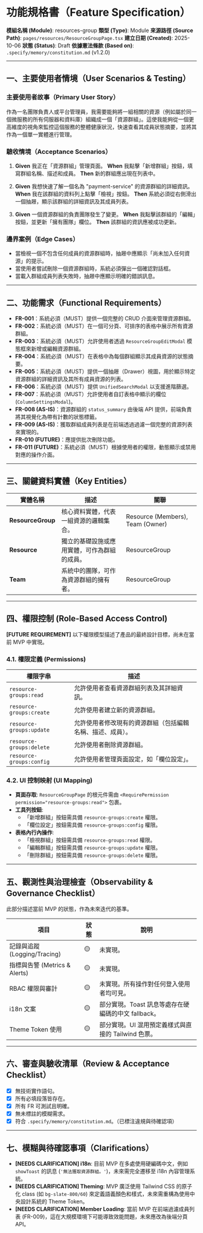 # 功能規格書（Feature Specification）

**模組名稱 (Module)**: resources-group
**類型 (Type)**: Module
**來源路徑 (Source Path)**: `pages/resources/ResourceGroupPage.tsx`
**建立日期 (Created)**: 2025-10-06
**狀態 (Status)**: Draft
**依據憲法條款 (Based on)**: `.specify/memory/constitution.md` (v1.2.0)

---

## 一、主要使用者情境（User Scenarios & Testing）

### 主要使用者故事（Primary User Story）
作為一名團隊負責人或平台管理員，我需要能夠將一組相關的資源（例如屬於同一個微服務的所有伺服器和資料庫）組織成一個「資源群組」。這使我能夠從一個更高維度的視角來監控這個服務的整體健康狀況，快速查看其成員狀態摘要，並將其作為一個單一實體進行管理。

### 驗收情境（Acceptance Scenarios）
1.  **Given** 我正在「資源群組」管理頁面。
    **When** 我點擊「新增群組」按鈕，填寫群組名稱、描述和成員。
    **Then** 新的群組應出現在列表中。

2.  **Given** 我想快速了解一個名為 "payment-service" 的資源群組的詳細資訊。
    **When** 我在該群組的資料列上點擊「檢視」按鈕。
    **Then** 系統必須從右側滑出一個抽屜，顯示該群組的詳細資訊及其成員列表。

3.  **Given** 一個資源群組的負責團隊發生了變更。
    **When** 我點擊該群組的「編輯」按鈕，並更新「擁有團隊」欄位。
    **Then** 該群組的資訊應被成功更新。

### 邊界案例（Edge Cases）
- 當檢視一個不包含任何成員的資源群組時，抽屜中應顯示「尚未加入任何資源」的提示。
- 當使用者嘗試刪除一個資源群組時，系統必須彈出一個確認對話框。
- 當載入群組成員列表失敗時，抽屜中應顯示明確的錯誤訊息。

---

## 二、功能需求（Functional Requirements）

- **FR-001**：系統必須（MUST）提供一個完整的 CRUD 介面來管理資源群組。
- **FR-002**：系統必須（MUST）在一個可分頁、可排序的表格中展示所有資源群組。
- **FR-003**：系統必須（MUST）允許使用者透過 `ResourceGroupEditModal` 模態框來新增或編輯資源群組。
- **FR-004**：系統必須（MUST）在表格中為每個群組顯示其成員資源的狀態摘要。
- **FR-005**：系統必須（MUST）提供一個抽屜（Drawer）視圖，用於顯示特定資源群組的詳細資訊及其所有成員資源的列表。
- **FR-006**：系統必須（MUST）提供 `UnifiedSearchModal` 以支援進階篩選。
- **FR-007**：系統必須（MUST）允許使用者自訂表格中顯示的欄位 (`ColumnSettingsModal`)。
- **FR-008 (AS-IS)**：資源群組的 `status_summary` 由後端 API 提供，前端負責將其視覺化為帶有計數的狀態標籤。
- **FR-009 (AS-IS)**：獲取群組成員列表是在前端透過過濾一個完整的資源列表來實現的。
- **FR-010 (FUTURE)**：應提供批次刪除功能。
- **FR-011 (FUTURE)**：系統必須（MUST）根據使用者的權限，動態顯示或禁用對應的操作介面。

---

## 三、關鍵資料實體（Key Entities）
| 實體名稱 | 描述 | 關聯 |
|-----------|------|------|
| **ResourceGroup** | 核心資料實體，代表一組資源的邏輯集合。 | Resource (Members), Team (Owner) |
| **Resource** | 獨立的基礎設施或應用實體，可作為群組的成員。 | ResourceGroup |
| **Team** | 系統中的團隊，可作為資源群組的擁有者。 | ResourceGroup |

---

## 四、權限控制 (Role-Based Access Control)

**[FUTURE REQUIREMENT]** 以下權限模型描述了產品的最終設計目標，尚未在當前 MVP 中實現。

### 4.1. 權限定義 (Permissions)
| 權限字串 | 描述 |
|---|---|
| `resource-groups:read` | 允許使用者查看資源群組列表及其詳細資訊。 |
| `resource-groups:create` | 允許使用者建立新的資源群組。 |
| `resource-groups:update` | 允許使用者修改現有的資源群組（包括編輯名稱、描述、成員）。 |
| `resource-groups:delete` | 允許使用者刪除資源群組。 |
| `resource-groups:config` | 允許使用者管理頁面設定，如「欄位設定」。 |

### 4.2. UI 控制映射 (UI Mapping)
- **頁面存取**: `ResourceGroupPage` 的根元件需由 `<RequirePermission permission="resource-groups:read">` 包裹。
- **工具列按鈕**:
  - 「新增群組」按鈕需具備 `resource-groups:create` 權限。
  - 「欄位設定」按鈕需具備 `resource-groups:config` 權限。
- **表格內行內操作**:
  - 「檢視群組」按鈕需具備 `resource-groups:read` 權限。
  - 「編輯群組」按鈕需具備 `resource-groups:update` 權限。
  - 「刪除群組」按鈕需具備 `resource-groups:delete` 權限。

---

## 五、觀測性與治理檢查（Observability & Governance Checklist）

此部分描述當前 MVP 的狀態，作為未來迭代的基準。

| 項目 | 狀態 | 說明 |
|------|------|------|
| 記錄與追蹤 (Logging/Tracing) | 🟡 | 未實現。 |
| 指標與告警 (Metrics & Alerts) | 🟡 | 未實現。 |
| RBAC 權限與審計 | 🟡 | 未實現。所有操作對任何登入使用者均可見。 |
| i18n 文案 | 🟡 | 部分實現。Toast 訊息等處存在硬編碼的中文 fallback。 |
| Theme Token 使用 | 🟡 | 部分實現。UI 混用預定義樣式與直接的 Tailwind 色票。 |

---

## 六、審查與驗收清單（Review & Acceptance Checklist）

- [x] 無技術實作語句。
- [x] 所有必填段落皆存在。
- [x] 所有 FR 可測試且明確。
- [x] 無未標註的模糊需求。
- [x] 符合 `.specify/memory/constitution.md`。（已標注違規與待確認項）

---

## 七、模糊與待確認事項（Clarifications）

- **[NEEDS CLARIFICATION] i18n**: 目前 MVP 在多處使用硬編碼中文，例如 `showToast` 的訊息 (`'無法獲取資源群組。'`)，未來需完全遷移至 i18n 內容管理系統。
- **[NEEDS CLARIFICATION] Theming**: MVP 廣泛使用 Tailwind CSS 的原子化 class (如 `bg-slate-800/60`) 來定義語義顏色和樣式，未來需重構為使用中央設計系統的 Theme Token。
- **[NEEDS CLARIFICATION] Member Loading**: 當前 MVP 在前端過濾成員列表 (FR-009)，這在大規模環境下可能導致效能問題，未來應改為後端分頁 API。